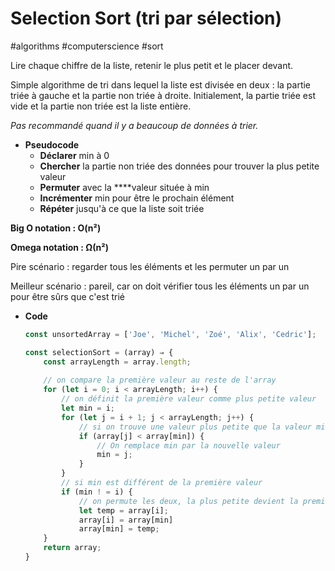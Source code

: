 # Selection Sort (tri par sélection)

#algorithms #computerscience #sort 

Lire chaque chiffre de la liste, retenir le plus petit et le placer devant.

Simple algorithme de tri dans lequel la liste est divisée en deux : la partie triée à gauche et la partie non triée à droite. Initialement, la partie triée est vide et la partie non triée est la liste entière.

*Pas recommandé quand il y a beaucoup de données à trier.*


- **Pseudocode**
    - **Déclarer** min à 0
    - **Chercher** la partie non triée des données pour trouver la plus petite valeur
    - **Permuter** avec la ****valeur située à min
    - **Incrémenter** min pour être le prochain élément
    - **Répéter** jusqu'à ce que la liste soit triée

**Big O notation : O(n²)**

**Omega notation : Ω(n²)**

Pire scénario : regarder tous les éléments et les permuter un par un

Meilleur scénario : pareil, car on doit vérifier tous les éléments un par un pour être sûrs que c'est trié

- **Code**
    
    ```jsx
    const unsortedArray = ['Joe', 'Michel', 'Zoé', 'Alix', 'Cedric'];
    
    const selectionSort = (array) ⇒ {
    	const arrayLength = array.length;
    	
    	// on compare la première valeur au reste de l'array
    	for (let i = 0; i < arrayLength; i++) {
    		// on définit la première valeur comme plus petite valeur
    		let min = i;
    		for (let j = i + 1; j < arrayLength; j++) {
    			// si on trouve une valeur plus petite que la valeur min
    			if (array[j] < array[min]) {
    				// On remplace min par la nouvelle valeur
    				min = j;
    			}
    		}
    		// si min est différent de la première valeur
    		if (min ! = i) {
    			// on permute les deux, la plus petite devient la première valeur
    			let temp = array[i];
    			array[i] = array[min]
    			array[min] = temp;
    	}
    	return array;
    }
    ```